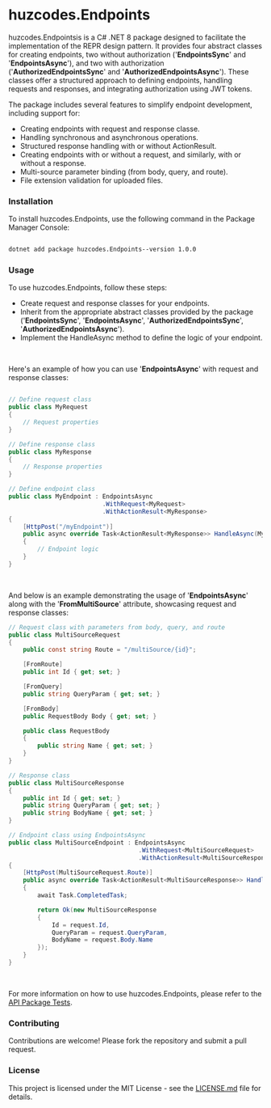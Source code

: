 # huzcodes.Endpoints

huzcodes.Endpointsis is a C# .NET 8 package designed to facilitate the implementation of the REPR design pattern. It provides four abstract classes for creating endpoints, two without authorization ('**EndpointsSync**' and '**EndpointsAsync**'), and two with authorization ('**AuthorizedEndpointsSync**' and '**AuthorizedEndpointsAsync**'). These classes offer a structured approach to defining endpoints, handling requests and responses, and integrating authorization using JWT tokens.

The package includes several features to simplify endpoint development, including support for:

- Creating endpoints with request and response classe.
- Handling synchronous and asynchronous operations.
- Structured response handling with or without ActionResult.
- Creating endpoints with or without a request, and similarly, with or without a response.
- Multi-source parameter binding (from body, query, and route).
- File extension validation for uploaded files.

### Installation

To install huzcodes.Endpoints, use the following command in the Package Manager Console:

```bash

dotnet add package huzcodes.Endpoints--version 1.0.0
```

### Usage

To use huzcodes.Endpoints, follow these steps:

- Create request and response classes for your endpoints.
- Inherit from the appropriate abstract classes provided by the package ('**EndpointsSync**', '**EndpointsAsync**', '**AuthorizedEndpointsSync**', '**AuthorizedEndpointsAsync**').
- Implement the HandleAsync method to define the logic of your endpoint.

<br>

Here's an example of how you can use '**EndpointsAsync**' with request and response classes:

```csharp

// Define request class
public class MyRequest
{
    // Request properties
}

// Define response class
public class MyResponse
{
    // Response properties
}

// Define endpoint class
public class MyEndpoint : EndpointsAsync
                          .WithRequest<MyRequest>
                          .WithActionResult<MyResponse>
{
    [HttpPost("/myEndpoint")]
    public async override Task<ActionResult<MyResponse>> HandleAsync(MyRequest request, CancellationToken cancellationToken = default)
    {
        // Endpoint logic
    }
}

```

<br>

And below is an example demonstrating the usage of '**EndpointsAsync**' along with the '**FromMultiSource**' attribute, showcasing request and response classes:

```csharp
// Request class with parameters from body, query, and route
public class MultiSourceRequest
{
    public const string Route = "/multiSource/{id}";

    [FromRoute]
    public int Id { get; set; }

    [FromQuery]
    public string QueryParam { get; set; }

    [FromBody]
    public RequestBody Body { get; set; }

    public class RequestBody
    {
        public string Name { get; set; }
    }
}

// Response class
public class MultiSourceResponse
{
    public int Id { get; set; }
    public string QueryParam { get; set; }
    public string BodyName { get; set; }
}

// Endpoint class using EndpointsAsync
public class MultiSourceEndpoint : EndpointsAsync
                                    .WithRequest<MultiSourceRequest>
                                    .WithActionResult<MultiSourceResponse>
{
    [HttpPost(MultiSourceRequest.Route)]
    public async override Task<ActionResult<MultiSourceResponse>> HandleAsync([FromMultiSource] MultiSourceRequest request, CancellationToken cancellationToken = default)
    {
        await Task.CompletedTask;

        return Ok(new MultiSourceResponse
        {
            Id = request.Id,
            QueryParam = request.QueryParam,
            BodyName = request.Body.Name
        });
    }
}
```

<br>

For more information on how to use huzcodes.Endpoints, please refer to the [API Package Tests](https://github.com/huzcodes/huzcodes.Endpoints/tree/main/huzcodes.Endpoints.API).

### Contributing

Contributions are welcome! Please fork the repository and submit a pull request.

### License

This project is licensed under the MIT License - see the [LICENSE.md](https://github.com/huzcodes/huzcodes.Endpoints/blob/main/LICENSE) file for details.
